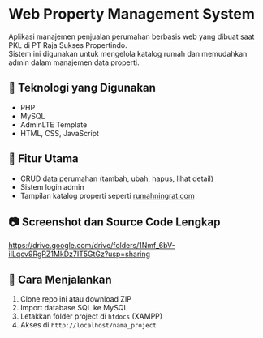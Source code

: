 # Web Property Management System
Aplikasi manajemen penjualan perumahan berbasis web yang dibuat saat PKL di PT Raja Sukses Propertindo.  
Sistem ini digunakan untuk mengelola katalog rumah dan memudahkan admin dalam manajemen data properti.

## 🚀 Teknologi yang Digunakan
- PHP
- MySQL
- AdminLTE Template
- HTML, CSS, JavaScript

## 🔑 Fitur Utama
- CRUD data perumahan (tambah, ubah, hapus, lihat detail)
- Sistem login admin
- Tampilan katalog properti seperti [rumahningrat.com](https://rumahningrat.com)

## 📷 Screenshot dan Source Code Lengkap
https://drive.google.com/drive/folders/1Nmf_6bV-iILqcv9RgRZ1MkDz7IT5GtGz?usp=sharing


## 📌 Cara Menjalankan
1. Clone repo ini atau download ZIP
2. Import database SQL ke MySQL
3. Letakkan folder project di `htdocs` (XAMPP)
4. Akses di `http://localhost/nama_project`
